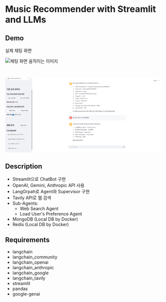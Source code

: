 # Music Recommender with Streamlit and LLMs  

## Demo

실제 채팅 화면  

![채팅 화면 움직이는 이미지](https://github.com/user-attachments/assets/8f7c356e-8817-4063-b2fb-bdcc2bc9f27f "Main Chat gif")

<br>

![채팅 화면 이미지](https://github.com/kthnineone/streamlit-llm-music-recommend/blob/main/demo/llm_based_music_recommender_main_3.PNG "Main Chat 3")

## Description  

+ Streamlit으로 ChatBot 구현  
+ OpenAI, Gemini, Anthropic API 사용  
+ LangGrpah로 Agent와 Supervisor 구현  
+ Tavily API로 웹 검색   
+ Sub-Agents:  
  +  Web Search Agent  
  +  Load User's Preference Agent  
+ MongoDB (Local DB by Docker)  
+ Redis (Local DB by Docker)  

## Requirements  

+ langchain
+ langchain_community
+ langchain_openai
+ langchain_anthropic
+ langchain_google
+ langchain_tavily
+ streamlit
+ pandas
+ google-genai  

